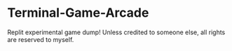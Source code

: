 # Terminal-Game-Arcade

Replit experimental game dump! Unless credited to someone else, all rights are reserved to myself.
